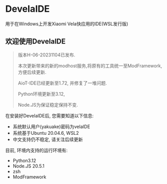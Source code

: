 # DevelaIDE
用于在Windows上开发Xiaomi Vela快应用的IDE(WSL发行版)

## 欢迎使用DevelaIDE
> 版本H-06-20231104已发布.
> 
> 本次更新带来的新的modhost服务,将原有的工具统一至ModFramework, 方便后续更新.
>
> AioT-IDE已经更新至1.72, 并修复了一堆问题.
>
> Python环境更新至3.12,
>
> Node.JS为保证稳定保持不变.

在安装好DevelaIDE后, 您需要知道以下信息:
 - 系统默认用户(yakuake)密码为velaIDE
 - 系统基于Ubuntu 20.04.6, WSL2
 - 中文支持仍不稳定, 请关注后续更新

目前, 环境内支持的运行环境有: 
 - Python3.12
 - Node.JS 20.5.1
 - zsh
 - ModFramework
